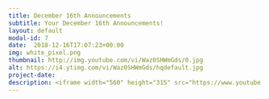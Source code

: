 ```yaml
---
title: December 16th Announcements
subtitle: Your December 16th Announcements!
layout: default
modal-id: 7 
date:  2018-12-16T17:07:23+00:00
img: white_pixel.png
thumbnail: http://img.youtube.com/vi/Waz0SHWmGds/0.jpg
alt: https://i4.ytimg.com/vi/Waz0SHWmGds/hqdefault.jpg
project-date: 
description: <iframe width="560" height="315" src="https://www.youtube.com/embed/Waz0SHWmGds" frameborder="0" allowfullscreen></iframe> 
---
```

